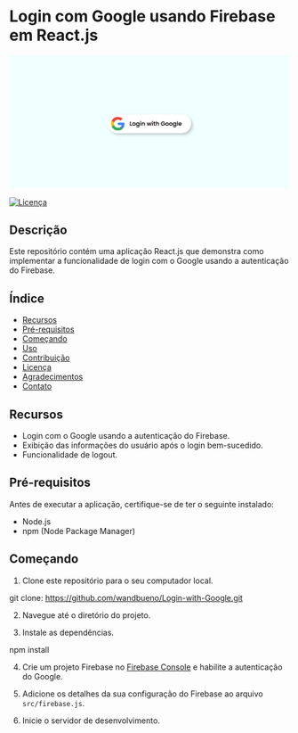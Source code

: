 # Login com Google usando Firebase em React.js

![Firebase React](https://github.com/wandbueno/Login-with-Google/blob/main/src/assets/page_login.PNG)

[![Licença](https://img.shields.io/badge/Licença-MIT-blue.svg)](https://opensource.org/licenses/MIT)

## Descrição

Este repositório contém uma aplicação React.js que demonstra como implementar a funcionalidade de login com o Google usando a autenticação do Firebase.

## Índice

- [Recursos](#recursos)
- [Pré-requisitos](#pré-requisitos)
- [Começando](#começando)
- [Uso](#uso)
- [Contribuição](#contribuição)
- [Licença](#licença)
- [Agradecimentos](#agradecimentos)
- [Contato](#contato)

## Recursos

- Login com o Google usando a autenticação do Firebase.
- Exibição das informações do usuário após o login bem-sucedido.
- Funcionalidade de logout.

## Pré-requisitos

Antes de executar a aplicação, certifique-se de ter o seguinte instalado:

- Node.js
- npm (Node Package Manager)

## Começando

1. Clone este repositório para o seu computador local.

git clone: https://github.com/wandbueno/Login-with-Google.git


2. Navegue até o diretório do projeto.

3. Instale as dependências.

npm install

4. Crie um projeto Firebase no [Firebase Console](https://console.firebase.google.com/) e habilite a autenticação do Google.

5. Adicione os detalhes da sua configuração do Firebase ao arquivo `src/firebase.js`.

6. Inicie o servidor de desenvolvimento.


